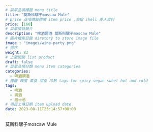 ```yaml
---
# 菜單品項標題 menu title 
title: "莫斯科騾子moscaw Mule"
# price 品項價錢標價 item price ,交給 shell 差入資料
price: [160] 
# 菜單項目簡介 
description: "啤酒調酒 莫斯科騾子moscaw Mule"
# 圖片檔案目錄 diretory to store image file
image : "images/wine-party.png"
# 排序
weight: 83 
# 上架開關 list product 
draft: false
# 菜單品項分類 menu item categories 
categories:
  - 啤酒調酒 
# 標籤 辣度 素食 甜食 冷熱 tags for spicy vegan sweet hot and cold 
tags:
  - 啤酒
  - 調酒 
  - 威士忌
# 項目上傳日期 item upload date 
date: 2023-08-11T23:14:57+08:00
---
```


 莫斯科騾子moscaw Mule
